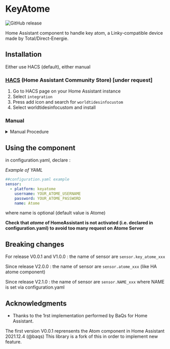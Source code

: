 # KeyAtome
![GitHub release](https://img.shields.io/github/release/jugla/KeyAtome)

Home Assistant component to handle key atom, a Linky-compatible device made by Total/Direct-Energie.

## Installation
Either use HACS (default), either manual
### [HACS](https://hacs.xyz/) (Home Assistant Community Store) [under request]
1. Go to HACS page on your Home Assistant instance 
1. Select `integration` 
1. Press add icon and search for `worldtidesinfocustom` 
1. Select worldtidesinfocustom and install 

### Manual
<details><summary>Manual Procedure</summary>
  
1. Download the folder keyatome from the latest [release](https://github.com/jugla/KeyAtome/releases) (with right click, save 
link as) 
1. Place the downloaded directory on your Home Assistant machine in the `config/custom_components` folder (when there is no `custom_components` folder in the 
folder where your `configuration.yaml` file is, create it and place the directory there) 
1. restart HomeAssistant
</details>

## Using the component
in configuration.yaml, declare :

*Example of YAML*
  
```yaml
##configuration.yaml example
sensor:
  - platform: keyatome
    username: YOUR_ATOME_USERNAME
    password: YOUR_ATOME_PASSWORD
    name: Atome
```
where name is optional (default value is Atome)

**Check that *atome* of HomeAssistant is not activated (i.e. declared in configuration.yaml) to avoid too many request on Atome Server**

## Breaking changes

For release V0.0.1 and V1.0.0 : the name of sensor are `sensor.key_atome_xxx`

Since release V2.0.0 : the name of sensor are `sensor.atome_xxx` (like HA atome component)

Since release V2.1.0 : the name of sensor are `sensor.NAME_xxx` where NAME is set via configuration.yaml

## Acknowledgments
* Thanks to the 1rst implementation performed by BaQs for Home Assistant.

The first version V0.0.1 reprensents the Atom component in Home Assistant 2021.12.4 (@baqs)
This library is a fork of this in order to implement new feature.


